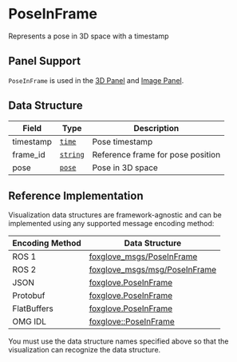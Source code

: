 # PoseInFrame

Represents a pose in 3D space with a timestamp

## Panel Support

`PoseInFrame` is used in the [3D Panel](../4-panel/2-3d-panel.md) and [Image Panel](../4-panel/5-image-panel.md).

## Data Structure

| Field     | Type                                  | Description                       |
| --------- | ------------------------------------- | --------------------------------- |
| timestamp | [`time`](./built-in%20types#time)     | Pose timestamp                    |
| frame_id  | [`string`](./built-in%20types#string) | Reference frame for pose position |
| pose      | [`pose`](./pose)                      | Pose in 3D space                  |

## Reference Implementation

Visualization data structures are framework-agnostic and can be implemented using any supported message encoding method:

| Encoding Method | Data Structure                                                                                                      |
| --------------- | ------------------------------------------------------------------------------------------------------------------- |
| ROS 1           | [foxglove_msgs/PoseInFrame](https://github.com/foxglove/foxglove-sdk/blob/main/schemas/ros1/PoseInFrame.msg)        |
| ROS 2           | [foxglove_msgs/msg/PoseInFrame](https://github.com/foxglove/foxglove-sdk/blob/main/schemas/ros2/PoseInFrame.msg)    |
| JSON            | [foxglove.PoseInFrame](https://github.com/foxglove/foxglove-sdk/blob/main/schemas/jsonschema/PoseInFrame.json)      |
| Protobuf        | [foxglove.PoseInFrame](https://github.com/foxglove/foxglove-sdk/blob/main/schemas/proto/foxglove/PoseInFrame.proto) |
| FlatBuffers     | [foxglove.PoseInFrame](https://github.com/foxglove/foxglove-sdk/blob/main/schemas/flatbuffer/PoseInFrame.fbs)       |
| OMG IDL         | [foxglove::PoseInFrame](https://github.com/foxglove/foxglove-sdk/blob/main/schemas/omgidl/foxglove/PoseInFrame.idl) |

You must use the data structure names specified above so that the visualization can recognize the data structure.
